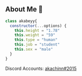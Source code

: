 <h2>About Me 💜</h2>

```js
class akabeyy{
  constructor(...options) {
    this.height = "1.78"
    this.weight = "59"
    this.type = "human"
    this.job = "student"
    this.sex = "male"
  }
}
```

Discord Accounts: [akachinn#2015](https://discord.com/users/856887745246527498)
